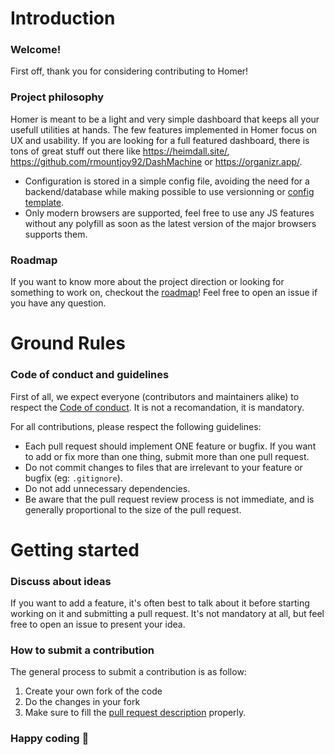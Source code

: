 # Introduction

### Welcome!

First off, thank you for considering contributing to Homer!

### Project philosophy

Homer is meant to be a light and very simple dashboard that keeps all your usefull utilities at hands. The few features implemented in Homer focus on
UX and usability. If you are looking for a full featured dashboard, there is tons of great stuff out there like https://heimdall.site/, https://github.com/rmountjoy92/DashMachine or https://organizr.app/.

- Configuration is stored in a simple config file, avoiding the need for a backend/database while making possible to use versionning or [config template](https://docs.ansible.com/ansible/latest/user_guide/playbooks_templating.html).
- Only modern browsers are supported, feel free to use any JS features without any polyfill as soon as the latest version of the major browsers supports them.

### Roadmap

If you want to know more about the project direction or looking for something to work on, checkout the [roadmap](https://github.com/bastienwirtz/homer#Roadmap)!
Feel free to open an issue if you have any question.

# Ground Rules

### Code of conduct and guidelines

First of all, we expect everyone (contributors and maintainers alike) to respect the [Code of conduct](https://github.com/bastienwirtz/homer/blob/master/CODE_OF_CONDUCT.md). It is not a recomandation, it is mandatory.

For all contributions, please respect the following guidelines:

* Each pull request should implement ONE feature or bugfix. If you want to add or fix more than one thing, submit more than one pull request.
* Do not commit changes to files that are irrelevant to your feature or bugfix (eg: `.gitignore`).
* Do not add unnecessary dependencies.
* Be aware that the pull request review process is not immediate, and is generally proportional to the size of the pull request.

# Getting started

### Discuss about ideas

If you want to add a feature, it's often best to talk about it before starting working on it and submitting a pull request. It's not mandatory at all, but
feel free to open an issue to present your idea.

### How to submit a contribution

The general process to submit a contribution is as follow:
1. Create your own fork of the code
2. Do the changes in your fork
3. Make sure to fill the [pull request description](https://github.com/bastienwirtz/homer/blob/master/.github/PULL_REQUEST_TEMPLATE.md) properly.

### Happy coding :metal:
